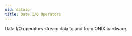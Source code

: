 ```yaml
---
uid: dataio
title: Data I/O Operators
---
```


Data I/O operators stream data to and from ONIX hardware.